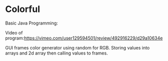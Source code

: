 # Colorful

Basic Java Programming:

Video of program:https://vimeo.com/user129594501/review/492916229/d29a10634e

GUI frames color generator using random for RGB. Storing values into arrays and 2d array then calling values to frames. 
